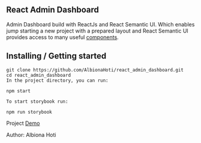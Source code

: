 ## React Admin Dashboard
Admin Dashboard build with ReactJs and React Semantic UI. Which enables jump starting a new
project with a prepared layout and React Semantic UI provides access to many useful [components](https://react.semantic-ui.com/).

## Installing / Getting started

```shell
git clone https://github.com/AlbionaHoti/react_admin_dashboard.git
cd react_admin_dashboard
In the project directory, you can run:

```
`npm start`

```To start storybook run:```

`npm run storybook`

Project [Demo](http://albionahoti.com/react_admin_dashboard/) 

Author: Albiona Hoti

